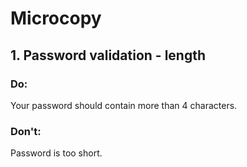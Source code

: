 # Microcopy
## 1. Password validation - length
### Do:
Your password should contain more than 4 characters.
### Don't:
Password is too short.
